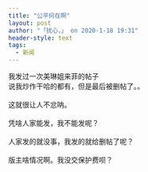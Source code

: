 ```yaml
---
title: "公平何在啊"
layout: post
author: "「扰心，」 on 2020-1-18 19:31"
header-style: text
tags:
  - 新闻
---
```


<head></head>
<body>
  我发过一次美琳姐来菲的帖子
 <br> 说我炒作干哈的都有，但是最后被删帖了。。
 <br> 
 <br> 这就很让人不忿呐。
 <br> 
 <br> 凭啥人家能发，我不能发呢？
 <br> 
 <br> 人家发的就没事，我发的就给删帖了呢？ 
 <br> 
 <br> 版主啥情况啊。我没交保护费呗？
 <br> 
 <br>
</body>


